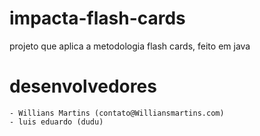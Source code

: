 # impacta-flash-cards
projeto que aplica a metodologia flash cards, feito em java

# desenvolvedores
	- Willians Martins (contato@Williansmartins.com)
	- luis eduardo (dudu)